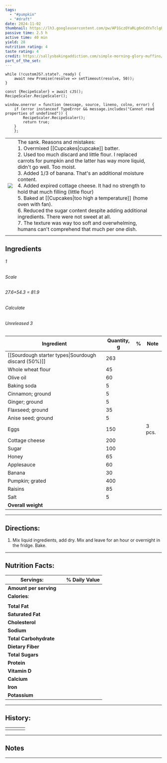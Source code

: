 ```yaml
---
tags:
  - "#pumpkin"
  - "#draft"
date: 2024-11-02
thumbnail: https://lh3.googleusercontent.com/pw/AP1GczOYaRLg6nCdYxTclgEC75lwp63N5DWATI8XXwfuUuSTcHF5GqgjuDk9EZTBhCTjf_Wf6Y1qZvIKXH-7FEJeUcwreJi0mLTkgig1LLTnCxfz-CENilluHYHSfUXUTby3g3FKE4C99-GFAmcUdxFJ9UZg=w1280-h960-s-no-gm?authuser=0
passive time: 2.5 h
active time: 40 min
yield: 28
nutrition rating: 4
taste rating: 4
credit: https://sallysbakingaddiction.com/simple-morning-glory-muffins/
part_of_the_set:
---
```

```dataviewjs
while (!customJS?.state?._ready) { 
	await new Promise(resolve => setTimeout(resolve, 50)); 
} 

const {RecipeScaler} = await cJS();
RecipeScaler.RecipeScaler();

window.onerror = function (message, source, lineno, colno, error) {
	if (error instanceof TypeError && message.includes("Cannot read properties of undefined")) {
		RecipeScaler.RecipeScaler();
		return true;
	}
    };
```

|                                                                                                                                                                                                                                      |                                                                                                                                                                                                                                                                                                                                                                                                                                                                                                                                                                                                                                                                                 |     |     |
| ------------------------------------------------------------------------------------------------------------------------------------------------------------------------------------------------------------------------------------ | ------------------------------------------------------------------------------------------------------------------------------------------------------------------------------------------------------------------------------------------------------------------------------------------------------------------------------------------------------------------------------------------------------------------------------------------------------------------------------------------------------------------------------------------------------------------------------------------------------------------------------------------------------------------------------- | --- | --- |
| ![](https://lh3.googleusercontent.com/pw/AP1GczOYaRLg6nCdYxTclgEC75lwp63N5DWATI8XXwfuUuSTcHF5GqgjuDk9EZTBhCTjf_Wf6Y1qZvIKXH-7FEJeUcwreJi0mLTkgig1LLTnCxfz-CENilluHYHSfUXUTby3g3FKE4C99-GFAmcUdxFJ9UZg=w1280-h960-s-no-gm?authuser=0) | The sank. Reasons and mistakes:<br>1. Overmixed [[Cupcakes\|cupcake]] batter.<br>2. Used too much discard and little flour. I replaced carrots for pumpkin and the latter has way more liquid, didn't go well. Too moist.<br>3. Added 1/3 of banana. That's an additional moisture content.<br>4. Added expired cottage cheese. It had no strength to hold that much filling (little flour)<br>5. Baked at [[Cupcakes\|too high a temperature]] (home oven with fan). <br>6. Reduced the sugar content despite adding additional ingredients. There were not sweet at all.<br>7. The texture was way too soft and overwhelming, humans can't comprehend that much per one dish. |     |     |
|                                                                                                                                                                                                                                      |                                                                                                                                                                                                                                                                                                                                                                                                                                                                                                                                                                                                                                                                                 |     |     |

## Ingredients

###### 1
###### Scale
###### 27.6+54.3 = 81.9
###### Calculate
###### Unreleased 3

| Ingredient                                           | Quantity, g | %   | Note   |
| ---------------------------------------------------- | ----------- | --- | ------ |
| [[Sourdough starter types\|Sourdough discard (50%)]] | 263         |     |        |
| Whole wheat flour                                    | 45          |     |        |
| Olive oil                                            | 60          |     |        |
| Baking soda                                          | 5           |     |        |
| Cinnamon; ground                                     | 5           |     |        |
| Ginger; ground                                       | 5           |     |        |
| Flaxseed; ground                                     | 35          |     |        |
| Anise seed; ground                                   | 5           |     |        |
| Eggs                                                 | 150         |     | 3 pcs. |
| Cottage cheese                                       | 200         |     |        |
| Sugar                                                | 100         |     |        |
| Honey                                                | 65          |     |        |
| Applesauce                                           | 60          |     |        |
| Banana                                               | 30          |     |        |
| Pumpkin; grated                                      | 400         |     |        |
| Raisins                                              | 85          |     |        |
| Salt                                                 | 5           |     |        |
| **Overall weight**                                   |             |     |        |




---
## Directions:

1. Mix liquid ingredients, add dry. Mix and leave for an hour or overnight in the fridge. Bake.


---
## Nutrition Facts:

| **Servings:**          |       | % Daily Value |
| ---------------------- | ----- | ------------- |
| **Amount per serving** |       |               |
| **Calories**:          |       |               |
|                        |       |               |
| **Total Fat**          |       |               |
| **Saturated Fat**      |       |               |
| **Cholesterol**        |       |               |
| **Sodium**             |       |               |
| **Total Carbohydrate** |       |               |
| **Dietary Fiber**      |       |               |
| **Total Sugars**       |       |               |
| **Protein**            |       |               |
| **Vitamin D**          |       |               |
| **Calcium**            |       |               |
| **Iron**               |       |               |
| **Potassium**          |       |               |

---
## History:

|     |                   |                   |                   |
| --- | ----------------- | ----------------- | ----------------- |
|     |                   |                   |                   |


---
## Notes


>

---



